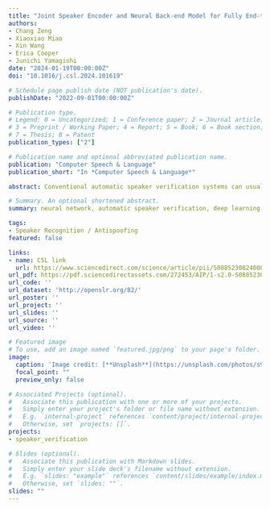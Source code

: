 ```yaml
---
title: "Joint Speaker Encoder and Neural Back-end Model for Fully End-to-End Automatic Speaker Verification with Multiple Enrollment Utterances"
authors:
- Chang Zeng
- Xiaoxiao Miao
- Xin Wang
- Erica Cooper
- Junichi Yamagishi
date: "2024-01-19T00:00:00Z"
doi: "10.1016/j.csl.2024.101619"

# Schedule page publish date (NOT publication's date).
publishDate: "2022-09-01T00:00:00Z"

# Publication type.
# Legend: 0 = Uncategorized; 1 = Conference paper; 2 = Journal article;
# 3 = Preprint / Working Paper; 4 = Report; 5 = Book; 6 = Book section;
# 7 = Thesis; 8 = Patent
publication_types: ["2"]

# Publication name and optional abbreviated publication name.
publication: "Computer Speech & Language"
publication_short: "In *Computer Speech & Language*"

abstract: Conventional automatic speaker verification systems can usually be decomposed into a front-end model such as time delay neural network (TDNN) for extracting speaker embeddings and a back-end model such as statistics-based probabilistic linear discriminant analysis (PLDA) or neural network-based neural PLDA (NPLDA) for similarity scoring. However, the sequential optimization of the front-end and back-end models may lead to a local minimum, which theoretically prevents the whole system from achieving the best optimization. Although some methods have been proposed for jointly optimizing the two models, such as the generalized end-to-end (GE2E) model and NPLDA E2E model, all of these methods are designed for use with a single enrollment utterance. In this paper, we propose a new E2E joint method for speaker verification especially designed for the practical case of multiple enrollment utterances. In order to leverage the intra-relationship among multiple enrollment utterances, our model comes equipped with frame-level and utterance-level attention mechanisms. We also utilize several data augmentation techniques, including conventional noise augmentation using MUSAN and RIRs datasets and a unique speaker embedding-level mixup strategy for better optimization.

# Summary. An optional shortened abstract.
summary: neural network, automatic speaker verification, deep learning, attention, data augmentation.

tags:
- Speaker Recognition / Antispoofing
featured: false

links:
- name: CSL link
  url: https://www.sciencedirect.com/science/article/pii/S0885230824000020?via%3Dihub
url_pdf: https://pdf.sciencedirectassets.com/272453/AIP/1-s2.0-S0885230824000020/main.pdf?X-Amz-Security-Token=IQoJb3JpZ2luX2VjEDkaCXVzLWVhc3QtMSJGMEQCIAycW%2Fvu1jRmgpZzXMhX5XCpehuG2Qvbt1j0gqDxmPd8AiAvq3hMvZ4M%2Fkk8%2BZJ9RdwaO9jP5Hyl444ij0mWRqWEPCq8BQji%2F%2F%2F%2F%2F%2F%2F%2F%2F%2F8BEAUaDDA1OTAwMzU0Njg2NSIMhU%2BNUMezU9uoQf2LKpAFoaXsPwHe125vu7YhJFGkFFjSMz82cJFNgjx%2FAuMtnOF9lKRYnic4RT%2BJz5ZoEbLYesSzFDJMEPZAf9iHE7ByKjrte%2F%2BKho6sbrkF2lG8t5llINIRJd1Ms7uk92XQgQZsEUtMWrY6wgc66LnZuKRosduRg93%2FN49Q01eM59DK4dun8tBU7HNv9TR25xjO36072Lr%2BkqW%2BYqDC6cf%2BIejSsaTRPb%2BtDq9Yw%2F7FX%2FNQn4XCO9SfuoQMOR7%2BMDGu7qHsP4v6gkc6KhjLEgNumQ3r2%2FlfTVgpcBVo7YCUCLdPcbFfkYaOso34GFx150HmJ7y2yr1RgCOTq4LUN2h2aosUYkliFZJj4aOL9W6XL%2ByQ%2Fc3OYBIibA6rao0qA6%2FQhWNhyTQFOpXECX9BNi2pKoiKHmjQefvmMMDFMNixBgS7%2BZlDvPpgrjPQrElC%2FgHj4yNrFXqMOCAK%2B5btVNTHuM5XdgnILu%2BP23aFJDnwiMXlaG0yfTRtb96VnzPcxR%2FPFxb1wQX4bYVnEgoyrsV4KK0QxzD0fMTFuCBnJnONyC7w2PDQXJ%2FOlbU1wMXKiKdzMklWjPnEoHDJ%2FiA0kDf%2BMNBqGDIgs%2Fp8JqiiJ1FOuSmh105CSmjD%2B%2BUwKxNsH81mbAxGG2r0eSp6MNNfd5S6jErUKG361RwVWsoDicJacvDTFw0w0ikc%2BsIn5VroUv19v8uWWaGIPnr0B%2BdH2%2BhbVayxaznr3TnkcIWGA2%2B7oC7rkkw62uqlJcImnhFMjkgSz4XOrMEcRalXoRZMq2ZckwDF2UWqJZ96J4McdmbPE%2FxtD%2FUazTLOZSVtWBA0aWMylkmEol8ye%2BqxAvA7tAXH7QNsO1HHRGmFOGAG3gRQEo%2F1XDEw65GnrQY6sgHM5d0tvncJCg3uJPh63yE1GMpYZXSgseKDZikskNCXl25uOeS0kto%2BBYJNwg8A%2BiBYRquW%2Fx3%2Ba1SCnWhN1h%2FHvtAD72uNo6V0br6my2lXRJflraKfV70tSfEZBsVtsCer3uERQtMnYxg3vh4JFQ%2B5ugBmhsYf%2Bje04oLxJcxzcg8SkyjsJNY6T1yuD%2FNERhX%2BOflUkxkRXsXv5TNzD3dJh42fCtqH8w2N6QhGItPsVZFu&X-Amz-Algorithm=AWS4-HMAC-SHA256&X-Amz-Date=20240119T013635Z&X-Amz-SignedHeaders=host&X-Amz-Expires=300&X-Amz-Credential=ASIAQ3PHCVTYQVZ5KNAP%2F20240119%2Fus-east-1%2Fs3%2Faws4_request&X-Amz-Signature=4e9a1530cfac843890092007593421bec3414d0fa757743e7184f84012ed8324&hash=6edeb0c1fcf24a7fa54951a4346d6a17bbd63211dc52e9682df6638e32a75d1e&host=68042c943591013ac2b2430a89b270f6af2c76d8dfd086a07176afe7c76c2c61&pii=S0885230824000020&tid=spdf-9764f0ec-0b52-47b1-b710-369774c6fcaf&sid=11dfb75d3204814cce0816e1d326e8184a9bgxrqa&type=client&tsoh=d3d3LnNjaWVuY2VkaXJlY3QuY29t&ua=08135d555103535605&rr=847b58f9efaf80bf&cc=jp
url_code: ''
url_dataset: 'http://openslr.org/82/'
url_poster: ''
url_project: ''
url_slides: ''
url_source: ''
url_video: ''

# Featured image
# To use, add an image named `featured.jpg/png` to your page's folder. 
image:
  caption: 'Image credit: [**Unsplash**](https://unsplash.com/photos/s9CC2SKySJM)'
  focal_point: ""
  preview_only: false

# Associated Projects (optional).
#   Associate this publication with one or more of your projects.
#   Simply enter your project's folder or file name without extension.
#   E.g. `internal-project` references `content/project/internal-project/index.md`.
#   Otherwise, set `projects: []`.
projects:
- speaker_verification

# Slides (optional).
#   Associate this publication with Markdown slides.
#   Simply enter your slide deck's filename without extension.
#   E.g. `slides: "example"` references `content/slides/example/index.md`.
#   Otherwise, set `slides: ""`.
slides: ""
---
```


<!-- {{% callout note %}}
Click the _Cite_ button above to demo the feature to enable visitors to import publication metadata into their reference management software.
{{% /callout %}} -->

<!-- Supplementary notes can be added here, including [code, math, and images](https://wowchemy.com/docs/writing-markdown-latex/). -->
